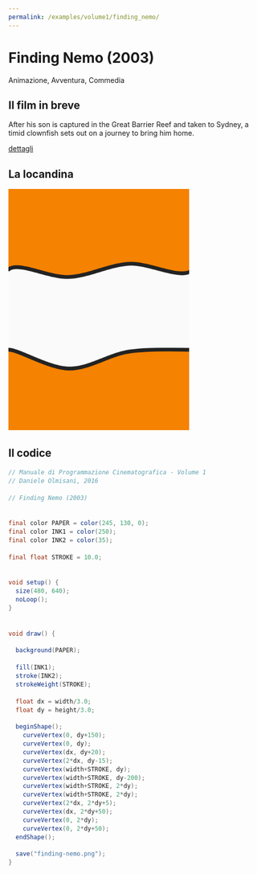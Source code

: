 ```yaml
---
permalink: /examples/volume1/finding_nemo/
---
```

# Finding Nemo (2003)

Animazione, Avventura, Commedia

## Il film in breve
After his son is captured in the Great Barrier Reef and taken to Sydney, a timid clownfish sets out on a journey to bring him home.

[dettagli](https://www.imdb.com/title/tt0266543/)

## La locandina
<img src="finding-nemo.png"  width="360px" title="Finding Nemo">


## Il codice
```java
// Manuale di Programmazione Cinematografica - Volume 1
// Daniele Olmisani, 2016

// Finding Nemo (2003)


final color PAPER = color(245, 130, 0);
final color INK1 = color(250);
final color INK2 = color(35);

final float STROKE = 10.0;


void setup() {
  size(480, 640);
  noLoop();
}


void draw() {
  
  background(PAPER);
  
  fill(INK1);
  stroke(INK2);
  strokeWeight(STROKE);
  
  float dx = width/3.0;
  float dy = height/3.0;

  beginShape();
    curveVertex(0, dy+150);
    curveVertex(0, dy);
    curveVertex(dx, dy+20);
    curveVertex(2*dx, dy-15);
    curveVertex(width+STROKE, dy);
    curveVertex(width+STROKE, dy-200);
    curveVertex(width+STROKE, 2*dy);
    curveVertex(width+STROKE, 2*dy);
    curveVertex(2*dx, 2*dy+5);
    curveVertex(dx, 2*dy+50);
    curveVertex(0, 2*dy);
    curveVertex(0, 2*dy+50);
  endShape();
  
  save("finding-nemo.png");
}
```
